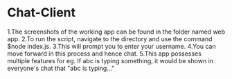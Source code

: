 # Chat-Client
1.The screenshots of the working app can be found in the folder named web app.
2.To run the script, navigate to the directory and use the command $node index.js.
3.This will prompt you to enter your username.
4.You can move forward in this process and hence chat.
5.This app possesses multiple features for eg. If abc is typing something, it would be shown in everyone's chat that 
  "abc is typing..."

